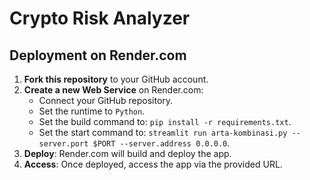 # Crypto Risk Analyzer

## Deployment on Render.com

1. **Fork this repository** to your GitHub account.
2. **Create a new Web Service** on Render.com:
   - Connect your GitHub repository.
   - Set the runtime to `Python`.
   - Set the build command to: `pip install -r requirements.txt`.
   - Set the start command to: `streamlit run arta-kombinasi.py --server.port $PORT --server.address 0.0.0.0`.
3. **Deploy**: Render.com will build and deploy the app.
4. **Access**: Once deployed, access the app via the provided URL.
